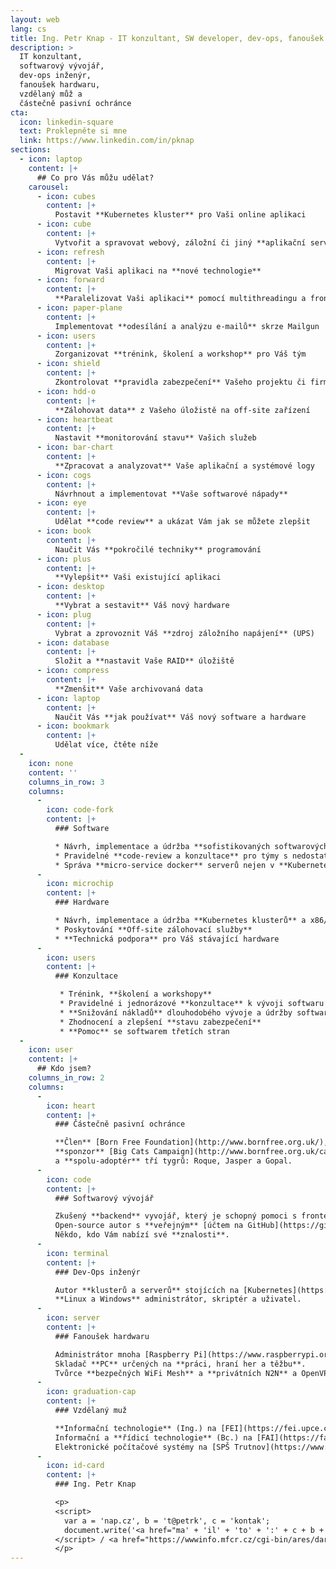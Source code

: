 ```yaml
---
layout: web
lang: cs
title: Ing. Petr Knap - IT konzultant, SW developer, dev-ops, fanoušek HW
description: >
  IT konzultant,
  softwarový vývojář,
  dev-ops inženýr,
  fanoušek hardwaru,
  vzdělaný můž a
  částečně pasivní ochránce
cta:
  icon: linkedin-square
  text: Proklepněte si mne
  link: https://www.linkedin.com/in/pknap
sections:
  - icon: laptop
    content: |+
      ## Co pro Vás můžu udělat?
    carousel:
      - icon: cubes
        content: |+
          Postavit **Kubernetes kluster** pro Vaši online aplikaci
      - icon: cube
        content: |+
          Vytvořit a spravovat webový, záložní či jiný **aplikační server**
      - icon: refresh
        content: |+
          Migrovat Vaši aplikaci na **nové technologie**
      - icon: forward
        content: |+
          **Paralelizovat Vaši aplikaci** pomocí multithreadingu a front
      - icon: paper-plane
        content: |+
          Implementovat **odesílání a analýzu e-mailů** skrze Mailgun
      - icon: users
        content: |+
          Zorganizovat **trénink, školení a workshop** pro Váš tým
      - icon: shield
        content: |+
          Zkontrolovat **pravidla zabezpečení** Vašeho projektu či firmy
      - icon: hdd-o
        content: |+
          **Zálohovat data** z Vašeho úložistě na off-site zařízení
      - icon: heartbeat
        content: |+
          Nastavit **monitorování stavu** Vašich služeb
      - icon: bar-chart
        content: |+
          **Zpracovat a analyzovat** Vaše aplikační a systémové logy
      - icon: cogs
        content: |+
          Návrhnout a implementovat **Vaše softwarové nápady**
      - icon: eye
        content: |+
          Udělat **code review** a ukázat Vám jak se můžete zlepšit
      - icon: book
        content: |+
          Naučit Vás **pokročilé techniky** programování
      - icon: plus
        content: |+
          **Vylepšit** Vaši existující aplikaci
      - icon: desktop
        content: |+
          **Vybrat a sestavit** Váš nový hardware
      - icon: plug
        content: |+
          Vybrat a zprovoznit Váš **zdroj záložního napájení** (UPS)
      - icon: database
        content: |+
          Složit a **nastavit Vaše RAID** úložiště
      - icon: compress
        content: |+
          **Zmenšit** Vaše archivovaná data
      - icon: laptop
        content: |+
          Naučit Vás **jak používat** Váš nový software a hardware
      - icon: bookmark
        content: |+
          Udělat více, čtěte níže
  -
    icon: none
    content: ''
    columns_in_row: 3
    columns:
      -
        icon: code-fork
        content: |+
          ### Software

          * Návrh, implementace a údržba **sofistikovaných softwarových** systémů
          * Pravidelné **code-review a konzultace** pro týmy s nedostatkem seniorních členů
          * Správa **micro-service docker** serverů nejen v **Kubernetes klusterech**
      -
        icon: microchip
        content: |+
          ### Hardware

          * Návrh, implementace a údržba **Kubernetes klusterů** a x86/ARM **serverů**/počítačů
          * Poskytování **Off-site zálohovací služby**
          * **Technická podpora** pro Váš stávající hardware
      -
        icon: users
        content: |+
          ### Konzultace

           * Trénink, **školení a workshopy**
           * Pravidelné i jednorázové **konzultace** k vývoji softwaru a výběru hardwaru
           * **Snižování nákladů** dlouhodobého vývoje a údržby softwaru a hardwaru
           * Zhodnocení a zlepšení **stavu zabezpečení**
           * **Pomoc** se softwarem třetích stran
  -
    icon: user
    content: |+
      ## Kdo jsem?
    columns_in_row: 2
    columns:
      -
        icon: heart
        content: |+
          ### Částečně pasivní ochránce

          **Člen** [Born Free Foundation](http://www.bornfree.org.uk/),
          **sponzor** [Big Cats Campaign](http://www.bornfree.org.uk/campaigns/big-cats/)
          a **spolu-adoptér** tří tygrů: Roque, Jasper a Gopal.
      -
        icon: code
        content: |+
          ### Softwarový vývojář

          Zkušený **backend** vyvojář, který je schopný pomoci s frontendem.
          Open-source autor s **veřejným** [účtem na GitHub](https://github.com/petrknap).
          Někdo, kdo Vám nabízí své **znalosti**.
      -
        icon: terminal
        content: |+
          ### Dev-Ops inženýr

          Autor **klusterů a serverů** stojících na [Kubernetes](https://kubernetes.io/), [Docker](https://www.docker.com/) a [Ansible](https://www.ansible.com/).
          **Linux a Windows** administrátor, skriptér a uživatel.
      -
        icon: server
        content: |+
          ### Fanoušek hardwaru

          Administrátor mnoha [Raspberry Pi](https://www.raspberrypi.org/) a virtuálních **serverů**.
          Skladač **PC** určených na **práci, hraní her a těžbu**.
          Tvůrce **bezpečných WiFi Mesh** a **privátních N2N** a OpenVPN sítí.
      -
        icon: graduation-cap
        content: |+
          ### Vzdělaný muž

          **Informační technologie** (Ing.) na [FEI](https://fei.upce.cz/) [UPce](https://www.upce.cz/)<br>
          Informační a **řídicí technologie** (Bc.) na [FAI](https://fai.utb.cz/) [UTB](https://www.utb.cz/)<br>
          Elektronické počítačové systémy na [SPŠ Trutnov](https://www.spstrutnov.cz/)<br>
      -
        icon: id-card
        content: |+
          ### Ing. Petr Knap

          <p>
          <script>
            var a = 'nap.cz', b = 't@petrk', c = 'kontak';
            document.write('<a href="ma' + 'il' + 'to' + ':' + c + b + a + '">' + c + b + a + '</a>');
          </script> / <a href="https://wwwinfo.mfcr.cz/cgi-bin/ares/darv_res.cgi?ico=08167940&jazyk=cz&xml=1">08167940</a> / tmer95b
          </p>
---
```

